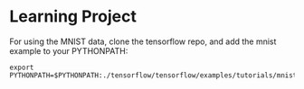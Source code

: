 # Learning Project

For using the MNIST data, clone the tensorflow repo, and add the mnist example to your PYTHONPATH:

    export PYTHONPATH=$PYTHONPATH:./tensorflow/tensorflow/examples/tutorials/mnist/


